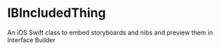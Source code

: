 # IBIncludedThing
An iOS Swift class to embed storyboards and nibs and preview them in Interface Builder
